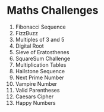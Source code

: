 # Maths Challenges

1. Fibonacci Sequence
2. FizzBuzz
3. Multiples of 3 and 5
4. Digital Root
5. Sieve of Eratosthenes
6. SquareSum Challenge
7. Multiplication Tables
8. Hailstone Sequence
9. Next Prime Number
10. Vampire Number
11. Valid Parentheses
12. Caesars Cipher
13. Happy Numbers
